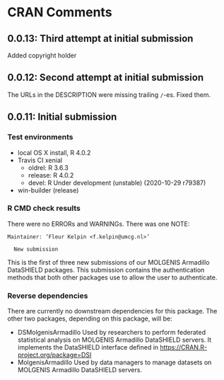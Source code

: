 # CRAN Comments

## 0.0.13: Third attempt at initial submission

Added copyright holder

## 0.0.12: Second attempt at initial submission

The URLs in the DESCRIPTION were missing trailing `/`-es.
Fixed them.

## 0.0.11: Initial submission
### Test environments
* local OS X install, R 4.0.2
* Travis CI xenial
  * oldrel: R 3.6.3
  * release: R 4.0.2
  * devel: R Under development (unstable) (2020-10-29 r79387)
* win-builder (release)

### R CMD check results
There were no ERRORs and WARNINGs.
There was one NOTE:
```
Maintainer: ‘Fleur Kelpin <f.kelpin@umcg.nl>’
  
  New submission
```  
This is the first of three new submissions of our MOLGENIS Armadillo
DataSHIELD packages. This submission contains the authentication methods
that both other packages use to allow the user to authenticate.

### Reverse dependencies
There are currently no downstream dependencies for this package.
The other two packages, depending on this package, will be:
* DSMolgenisArmadillo
Used by researchers to perform federated statistical analysis on MOLGENIS
Armadillo DataSHIELD servers. It implements the DataSHIELD interface defined in https://CRAN.R-project.org/package=DSI
* MolgenisArmadillo
Used by data managers to manage datasets on MOLGENIS Armadillo
DataSHIELD servers.
